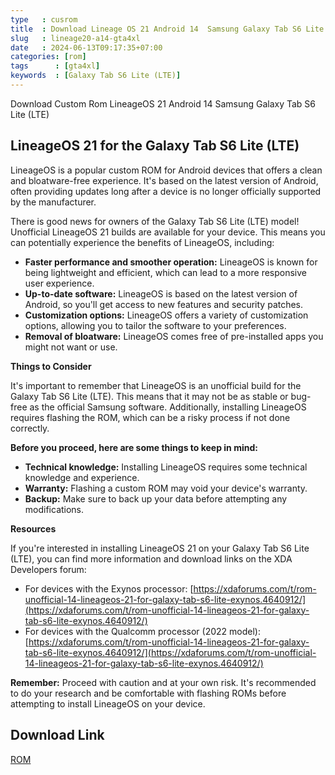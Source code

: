 ```yaml
---
type   : cusrom
title  : Download Lineage OS 21 Android 14  Samsung Galaxy Tab S6 Lite (LTE)
slug   : lineage20-a14-gta4xl
date   : 2024-06-13T09:17:35+07:00
categories: [rom]
tags      : [gta4xl]
keywords  : [Galaxy Tab S6 Lite (LTE)]
---
```


Download Custom Rom LineageOS 21 Android 14 Samsung Galaxy Tab S6 Lite (LTE)

## LineageOS 21 for the Galaxy Tab S6 Lite (LTE)

LineageOS is a popular custom ROM for Android devices that offers a clean and bloatware-free experience. It's based on the latest version of Android, often providing updates long after a device is no longer officially supported by the manufacturer. 

There is good news for owners of the Galaxy Tab S6 Lite (LTE) model! Unofficial LineageOS 21 builds are available for your device. This means you can potentially experience the benefits of LineageOS, including:

* **Faster performance and smoother operation:** LineageOS is known for being lightweight and efficient, which can lead to a more responsive user experience.
* **Up-to-date software:** LineageOS is based on the latest version of Android, so you'll get access to new features and security patches.
* **Customization options:** LineageOS offers a variety of customization options, allowing you to tailor the software to your preferences.
* **Removal of bloatware:** LineageOS comes free of pre-installed apps you might not want or use.

**Things to Consider**

It's important to remember that LineageOS is an unofficial build for the Galaxy Tab S6 Lite (LTE). This means that it may not be as stable or bug-free as the official Samsung software. Additionally, installing LineageOS requires flashing the ROM, which can be a risky process if not done correctly.

**Before you proceed, here are some things to keep in mind:**

* **Technical knowledge:**  Installing LineageOS requires some technical knowledge and experience. 
* **Warranty:** Flashing a custom ROM may void your device's warranty.
* **Backup:**  Make sure to back up your data before attempting any modifications.

**Resources**

If you're interested in installing LineageOS 21 on your Galaxy Tab S6 Lite (LTE), you can find more information and download links on the XDA Developers forum:

* For devices with the Exynos processor: [https://xdaforums.com/t/rom-unofficial-14-lineageos-21-for-galaxy-tab-s6-lite-exynos.4640912/](https://xdaforums.com/t/rom-unofficial-14-lineageos-21-for-galaxy-tab-s6-lite-exynos.4640912/)
* For devices with the Qualcomm processor (2022 model): [https://xdaforums.com/t/rom-unofficial-14-lineageos-21-for-galaxy-tab-s6-lite-exynos.4640912/](https://xdaforums.com/t/rom-unofficial-14-lineageos-21-for-galaxy-tab-s6-lite-exynos.4640912/)

**Remember:** Proceed with caution and at your own risk. It's recommended to do your research and be comfortable with flashing ROMs before attempting to install LineageOS on your device.


## Download Link
[ROM](https://t.me/wahyu6070files/643?single)
